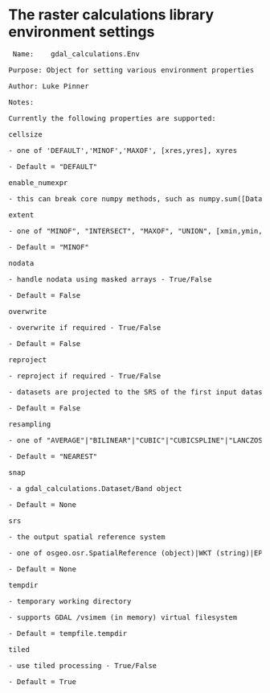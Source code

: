 # The raster calculations library environment settings #

<pre> Name:    gdal_calculations.Env<br>
Purpose: Object for setting various environment properties<br>
Author: Luke Pinner<br>
Notes:<br>
Currently the following properties are supported:<br>
cellsize<br>
- one of 'DEFAULT','MINOF','MAXOF', [xres,yres], xyres<br>
- Default = "DEFAULT"<br>
enable_numexpr<br>
- this can break core numpy methods, such as numpy.sum([Dataset(foo),Dataset(bar)]<br>
extent<br>
- one of "MINOF", "INTERSECT", "MAXOF", "UNION", [xmin,ymin,xmax,ymax]<br>
- Default = "MINOF"<br>
nodata<br>
- handle nodata using masked arrays - True/False<br>
- Default = False<br>
overwrite<br>
- overwrite if required - True/False<br>
- Default = False<br>
reproject<br>
- reproject if required - True/False<br>
- datasets are projected to the SRS of the first input dataset in an expression<br>
- Default = False<br>
resampling<br>
- one of "AVERAGE"|"BILINEAR"|"CUBIC"|"CUBICSPLINE"|"LANCZOS"|"MODE"|"NEAREST"|gdal.GRA_*)<br>
- Default = "NEAREST"<br>
snap<br>
- a gdal_calculations.Dataset/Band object<br>
- Default = None<br>
srs<br>
- the output spatial reference system<br>
- one of osgeo.osr.SpatialReference (object)|WKT (string)|EPSG code (integer)<br>
- Default = None<br>
tempdir<br>
- temporary working directory<br>
- supports GDAL /vsimem (in memory) virtual filesystem<br>
- Default = tempfile.tempdir<br>
tiled<br>
- use tiled processing - True/False<br>
- Default = True<br>
</pre>